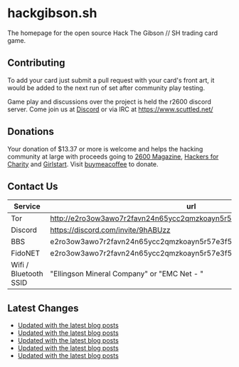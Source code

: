 # hackgibson.sh
The homepage for the open source Hack The Gibson // SH trading card game.


## Contributing

To add your card just submit a pull request with your card's front art, it would be added to the next run of set after community play testing.

Game play and discussions over the project is held the r2600 discord server. Come join us at [Discord](https://discord.com/invite/9hABUzz) or via IRC at https://www.scuttled.net/


## Donations

Your donation of $13.37 or more is welcome and helps the hacking community at large with proceeds going to [2600 Magazine](https://2600.com/), [Hackers for Charity](https://hackersforcharity.org) and [Girlstart](https://girlstart.org).  Visit [buymeacoffee](https://www.buymeacoffee.com/hackgibson.sh) to donate.


## Contact Us

Service | url
-|-
Tor | http://e2ro3ow3awo7r2favn24n65ycc2qmzkoayn5r57e3f56nvjwdcgg32ad.onion
Discord | https://discord.com/invite/9hABUzz
BBS | e2ro3ow3awo7r2favn24n65ycc2qmzkoayn5r57e3f56nvjwdcgg32ad.onion:23
FidoNET | e2ro3ow3awo7r2favn24n65ycc2qmzkoayn5r57e3f56nvjwdcgg32ad.onion:24554
Wifi / Bluetooth SSID | "Ellingson Mineral Company" or "EMC Net - <fidonet address>"

## Latest Changes
<!-- BLOG-POST-LIST:START -->
- [Updated with the latest blog posts](https://github.com/DFW2600/hackgibson.sh/commit/c6507682e19e205de1ce84c73c4b82af78ed7c4d)
- [Updated with the latest blog posts](https://github.com/DFW2600/hackgibson.sh/commit/5c7da0d658165ddcdd8239ece4ff967850a3bcc0)
- [Updated with the latest blog posts](https://github.com/DFW2600/hackgibson.sh/commit/902216dc324c9864cb2956a942af0f771eef78bd)
- [Updated with the latest blog posts](https://github.com/DFW2600/hackgibson.sh/commit/1e52be77628be402611fab81d5dfe7dac8f7c347)
- [Updated with the latest blog posts](https://github.com/DFW2600/hackgibson.sh/commit/47bfc06a7a4d4c05afa3e1b571507b32980301b9)
<!-- BLOG-POST-LIST:END -->
